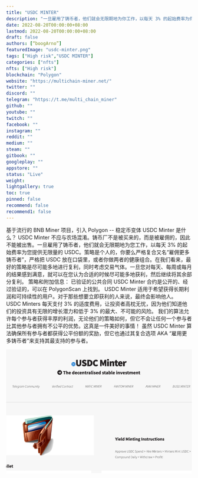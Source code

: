 ```yaml
---
title: "USDC MINTER"
description: "一旦雇用了铸币者，他们就会无限期地为你工作，以每天 3% 的起始费率为你提供无限量的 USDC"
date: 2022-08-20T00:00:00+08:00
lastmod: 2022-08-20T00:00:00+08:00
draft: false
authors: [“boogArno”]
featuredImage: "usdc-minter.png"
tags: ["High risk","USDC MINTER"]
categories: ["nfts"]
nfts: ["High risk"]
blockchain: "Polygon"
website: "https://multichain-miner.net/"
twitter: ""
discord: ""
telegram: "https://t.me/multi_chain_miner"
github: ""
youtube: ""
twitch: ""
facebook: ""
instagram: ""
reddit: ""
medium: ""
steam: ""
gitbook: ""
googleplay: ""
appstore: ""
status: "Live"
weight: 
lightgallery: true
toc: true
pinned: false
recommend: false
recommend1: false
---
```

基于流行的 BNB Miner 项目，引入 Polygon -- 稳定币变体 USDC Minter 是什么？
USDC Minter 不应与农场混淆。铸币厂不是被买来的，而是被雇佣的，因此不能被出售。一旦雇用了铸币者，他们就会无限期地为您工作，以每天 3% 的起始费率为您提供无限量的 USDC。策略是个人的，你要么严格复合又名“雇佣更多铸币者”，严格把 USDC 放在口袋里，或者你做两者的健康组合。在我们看来，最好的策略是尽可能多地进行复利，同时考虑交易气体。一旦您对每天、每周或每月的结果感到满意，就可以在您认为合适的时候尽可能多地获利，然后继续将其余部分复利。
策略和附加信息：
已验证的公共合同
USDC Minter 合约是公开的、经过验证的，可以在 PolygonScan 上找到。
USDC Minter 适用于希望获得长期利润和可持续性的用户。对于那些想要立即获利的人来说，最终会影响他人。
USDC Minters 每天支付 3% 的适度费用，让投资者高枕无忧，因为他们知道他们的投资具有无限的增长潜力和低于 3% 的最大、不可能的风险。
我们的算法允许每个参与者获得丰厚的利润，无论他们的策略如何，但它不会让任何一个参与者比其他参与者拥有不公平的优势。这真是一件美好的事情！
虽然 USDC Minter 算法确保所有参与者都获得公平份额的奖励，但它也通过其复合选项 AKA “雇用更多铸币者”来支持其最支持的参与者。

![usdcminter-dapp-high-risk-matic-image1_886e39077e90cfcb094c7dbfea76350b](usdcminter-dapp-high-risk-matic-image1_886e39077e90cfcb094c7dbfea76350b.png)

